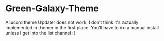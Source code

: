# Green-Galaxy-Theme
Aliucord theme
Updater does not work, I don't think it's actually implemented in themer in the first place. 
You'll have to do a manual install unless I get into the list channel :(
